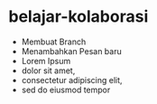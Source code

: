 # belajar-kolaborasi  
* Membuat Branch
* Menambahkan Pesan baru
* Lorem Ipsum
* dolor sit amet,
* consectetur adipiscing elit,
* sed do eiusmod tempor
